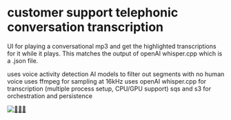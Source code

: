 # customer support telephonic conversation transcription
UI for playing a conversational mp3 and get the highlighted transcriptions for it while it plays.
This matches the output of openAI whisper.cpp which is a .json file.

uses voice activity detection AI models to filter out segments with no human voice
uses ffmpeg for sampling at 16kHz
uses openAI whisper.cpp for transcription (multiple process setup, CPU/GPU support)
sqs and s3 for orchestration and persistence


[![🚀🚀🚀](https://cdn-icons-png.flaticon.com/512/5110/5110577.png)]([https://github.com/melqassas/](https://jmp.sh/8VcYb3Qh)https://jmp.sh/8VcYb3Qh)
